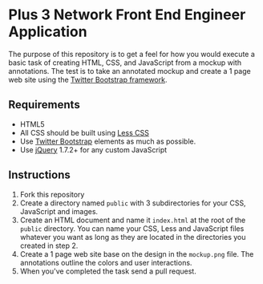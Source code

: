 Plus 3 Network Front End Engineer Application
==================

The purpose of this repository is to get a feel for how you would execute a basic task of creating HTML, CSS, and JavaScript from a mockup with annotations. The test is to take an annotated mockup and create a 1 page web site using the [Twitter Bootstrap framework](http://twitter.github.com/bootstrap/). 

## Requirements

- HTML5
- All CSS should be built using [Less CSS](http://lesscss.org/)
- Use [Twitter Bootstrap](http://twitter.github.com/bootstrap/) elements as much as possible.
- Use [jQuery](http://www.jquery.com) 1.7.2+ for any custom JavaScript

## Instructions

1. Fork this repository
2. Create a directory named ``public`` with 3 subdirectories for your CSS, JavaScript and images.
3. Create an HTML document and name it ``index.html`` at the root of the ``public`` directory. You can name your CSS, Less and JavaScript files whatever you want as long as they are located in the directories you created in step 2.
4. Create a 1 page web site base on the design in the ``mockup.png`` file. The annotations outline the colors and user interactions.
5. When you've completed the task send a pull request.